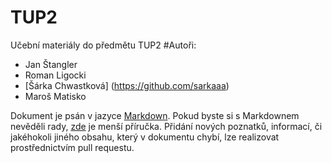 # TUP2
Učební materiály do předmětu TUP2
#Autoři:
* Jan Štangler
* Roman Ligocki
* [Šárka Chwastková] (https://github.com/sarkaaa)
* Maroš Matisko

Dokument je psán v jazyce [Markdown](https://cs.wikipedia.org/wiki/Markdown). Pokud byste si s Markdownem nevěděli rady, [zde](https://guides.github.com/features/mastering-markdown/) je menší příručka. Přidání nových poznatků, informací, či jakéhokoli jiného obsahu, který v dokumentu chybí, lze realizovat prostřednictvím pull requestu.
